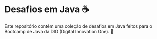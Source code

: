 # Desafios em Java :coffee:

Este repositório contém uma coleção de desafios em Java feitos para o Bootcamp de Java da DIO (Digital Innovation One). 🚀

